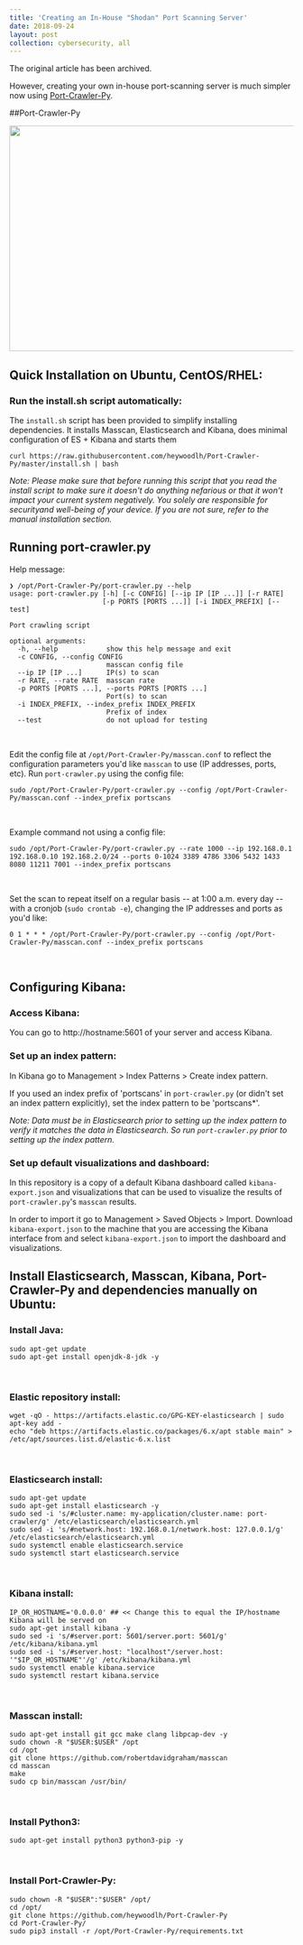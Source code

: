 ```yaml
---
title: 'Creating an In-House "Shodan" Port Scanning Server'
date: 2018-09-24
layout: post
collection: cybersecurity, all
---
```


The original article has been archived. 

However, creating your own in-house port-scanning server is much simpler now using [Port-Crawler-Py](https://github.com/heywoodlh/Port-Crawler-Py).




##Port-Crawler-Py

<img src="/images/port-crawler.png" width="700" height="400">



## Quick Installation on Ubuntu, CentOS/RHEL:

### Run the install.sh script automatically:

The `install.sh` script has been provided to simplify installing dependencies. It installs Masscan, Elasticsearch and Kibana, does minimal configuration of ES + Kibana and starts them

`curl https://raw.githubusercontent.com/heywoodlh/Port-Crawler-Py/master/install.sh | bash`

*Note: Please make sure that before running this script that you read the install script to make sure it doesn't do anything nefarious or that it won't impact your current system negatively. You solely are responsible for securityand well-being of your device. If you are not sure, refer to the manual installation section.*



## Running port-crawler.py

Help message:


```
❯ /opt/Port-Crawler-Py/port-crawler.py --help
usage: port-crawler.py [-h] [-c CONFIG] [--ip IP [IP ...]] [-r RATE]
                       [-p PORTS [PORTS ...]] [-i INDEX_PREFIX] [--test]

Port crawling script

optional arguments:
  -h, --help            show this help message and exit
  -c CONFIG, --config CONFIG
                        masscan config file
  --ip IP [IP ...]      IP(s) to scan
  -r RATE, --rate RATE  masscan rate
  -p PORTS [PORTS ...], --ports PORTS [PORTS ...]
                        Port(s) to scan
  -i INDEX_PREFIX, --index_prefix INDEX_PREFIX
                        Prefix of index
  --test                do not upload for testing
```
<br>

Edit the config file at `/opt/Port-Crawler-Py/masscan.conf` to reflect the configuration parameters you'd like `masscan` to use (IP addresses, ports, etc). Run `port-crawler.py` using the config file:

```
sudo /opt/Port-Crawler-Py/port-crawler.py --config /opt/Port-Crawler-Py/masscan.conf --index_prefix portscans
```
<br>

Example command not using a config file:

```
sudo /opt/Port-Crawler-Py/port-crawler.py --rate 1000 --ip 192.168.0.1 192.168.0.10 192.168.2.0/24 --ports 0-1024 3389 4786 3306 5432 1433 8080 11211 7001 --index_prefix portscans
```
<br>

Set the scan to repeat itself on a regular basis -- at 1:00 a.m. every day -- with a cronjob (`sudo crontab -e`), changing the IP addresses and ports as you'd like:

```
0 1 * * * /opt/Port-Crawler-Py/port-crawler.py --config /opt/Port-Crawler-Py/masscan.conf --index_prefix portscans
```
<br>

## Configuring Kibana:

### Access Kibana:

You can go to http://hostname:5601 of your server and access Kibana. 


### Set up an index pattern:

In Kibana go to Management > Index Patterns > Create index pattern.

If you used an index prefix of 'portscans' in `port-crawler.py` (or didn't set an index pattern explicitly), set the index pattern to be 'portscans\*'. 

*Note: Data must be in Elasticsearch prior to setting up the index pattern to verify it matches the data in Elasticsearch. So run `port-crawler.py` prior to setting up the index pattern.*


### Set up default visualizations and dashboard:

In this repository is a copy of a default Kibana dashboard called `kibana-export.json` and visualizations that can be used to visualize the results of `port-crawler.py`'s `masscan` results.

In order to import it go to Management > Saved Objects > Import. Download `kibana-export.json` to the machine that you are accessing the Kibana interface from and select `kibana-export.json` to import the dashboard and visualizations.



## Install Elasticsearch, Masscan, Kibana, Port-Crawler-Py and dependencies manually on Ubuntu:

### Install Java:

```
sudo apt-get update
sudo apt-get install openjdk-8-jdk -y
```
<br>

### Elastic repository install:

```
wget -qO - https://artifacts.elastic.co/GPG-KEY-elasticsearch | sudo apt-key add -
echo "deb https://artifacts.elastic.co/packages/6.x/apt stable main" > /etc/apt/sources.list.d/elastic-6.x.list
```
<br>

### Elasticsearch install:

```
sudo apt-get update
sudo apt-get install elasticsearch -y
sudo sed -i 's/#cluster.name: my-application/cluster.name: port-crawler/g' /etc/elasticsearch/elasticsearch.yml
sudo sed -i 's/#network.host: 192.168.0.1/network.host: 127.0.0.1/g' /etc/elasticsearch/elasticsearch.yml
sudo systemctl enable elasticsearch.service
sudo systemctl start elasticsearch.service
```
<br>

### Kibana install:

```
IP_OR_HOSTNAME='0.0.0.0' ## << Change this to equal the IP/hostname Kibana will be served on
sudo apt-get install kibana -y
sudo sed -i 's/#server.port: 5601/server.port: 5601/g' /etc/kibana/kibana.yml
sudo sed -i 's/#server.host: "localhost"/server.host: '"$IP_OR_HOSTNAME"'/g' /etc/kibana/kibana.yml
sudo systemctl enable kibana.service
sudo systemctl restart kibana.service
```
<br>

### Masscan install:

```
sudo apt-get install git gcc make clang libpcap-dev -y
sudo chown -R "$USER:$USER" /opt
cd /opt
git clone https://github.com/robertdavidgraham/masscan
cd masscan
make
sudo cp bin/masscan /usr/bin/
```
<br>

### Install Python3:

```
sudo apt-get install python3 python3-pip -y
```
<br>

### Install Port-Crawler-Py:

```
sudo chown -R "$USER":"$USER" /opt/
cd /opt/
git clone https://github.com/heywoodlh/Port-Crawler-Py
cd Port-Crawler-Py/
sudo pip3 install -r /opt/Port-Crawler-Py/requirements.txt
```
<br>

